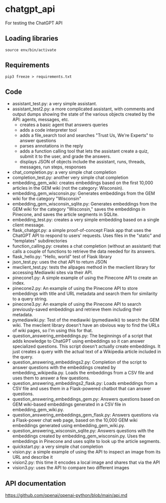 # chatgpt_api
For testing the ChatGPT API

## Loading libraries
    source env/bin/activate

## Requirements
    pip3 freeze > requirements.txt

## Code
* assistant_test.py: a very simple assistant.
* assistant_test2.py: a more complicated assistant, with comments and output dumps showing the state of the various objects created by the API: agents, messages, etc.
  * creates a basic agent that answers queries
  * adds a code interpreter tool
  * adds a file_search tool and searches "Trust Us, We're Experts" to answer questions
  * parses annotations in the reply
  * adds a function calling tool that lets the assistant create a quiz, submit it to the user, and grade the answers.
  * displays JSON of objects include the assistant, runs, threads, messages, run steps, responses
* chat_completion.py: a very simple chat completion
* completion_test.py: another very simple chat completion
* embedding_gem_wiki: creates embeddings based on the first 10,000 articles in the GEM wiki (not the category: Wisconsin).
* embedding_gem_wisconsin.py: Generates embeddings from the GEM wiki for the category "Wisconsin"
* embedding_gem_wisconsin_sqlite.py: Generates embeddings from the GEM wiki for the category "Wisconsin," saves the embeddings in Pinecone, and saves the article segments in SQLite.
* embedding_test.py: creates a very simple embedding based on a single client message.
* flask_chatgpt.py: a simple proof-of-concept Flask app that uses the ChatGPT API to respond to users' requests. Uses files in the "static" and "templates" subdirectories
* function_calling.py: creates a chat completion (without an assistant) that calls a couple of functions to retrieve the data needed for its answers.
* flask_hello.py: "Hello, world" test of Flask library
* json_test.py: uses the chat API to return JSON
* mwclient_test.py: tests the allpages method in the mwclient library for accessing Mediawiki sites via their API.
* pinecone1.py: A simple example of using the Pinecone API to create an index.
* pinecone2.py: An example of using the Pinecone API to store embeddings with title and URL metadata and search them for similarity to a query string.
* pinecone3.py: An example of using the Pinecone API to search previously-saved embeddings and retrieve them including their metadata.
* pymediawiki.py: Test of the mediawiki (pymediawiki) to search the GEM wiki. The mwclient library doesn't have an obvious way to find the URLs of wiki pages, so I'm using this for that.
* question_answering_embeddings.py: The beginnings of a script that adds knowledge to ChatGPT using embeddings so it can answer specialized questions. This script doesn't actually create embeddings. It just creates a query with the actual text of a Wikipedia article included in the query.
* question_answering_embeddings2.py: Completion of the script to answer questions with the embeddings created by embedding_wikipedia.py. Loads the embeddings from a CSV file and uses them to answer a few questions.
* question_answering_embeddings2_flask.py: Loads embeddings from a CSV file and uses them in a Flask-powered chatbot that can answer questions.
* question_answering_embeddings_gem.py: Answers questions based on GEM wiki-based embeddings generated in a CSV file in embedding_gem_wiki.py.
* question_answering_embeddings_gem_flask.py: Answers questions via a Flask-power chat web page, based on the 10,000 GEM wiki embeddings generated using embedding_gem_wiki.py.
* question_answering_wisconsin_sqlite.py: Answers questions with the embeddings created by embedding_gem_wisconsin.py. Uses the embeddings in Pinecone and uses sqlite to look up the article segments.
* quickstart.py: a very simple chat completion
* vision.py: a simple example of using the API to inspect an image from its URL and describe it
* vision2.py: this time it encodes a local image and shares that via the API
* vision3.py: uses the API to compare two different images

## API documentation
https://github.com/openai/openai-python/blob/main/api.md